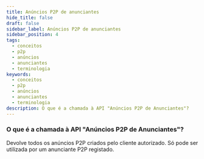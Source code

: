 ```yaml
---
title: Anúncios P2P de anunciantes
hide_title: false
draft: false
sidebar_label: Anúncios P2P de anunciantes
sidebar_position: 4
tags:
  - conceitos
  - p2p
  - anúncios
  - anunciantes
  - terminologia
keywords:
  - conceitos
  - p2p
  - anúncios
  - anunciantes
  - terminologia
description: O que é a chamada à API "Anúncios P2P de Anunciantes"?
---
```


### O que é a chamada à API "Anúncios P2P de Anunciantes"?

Devolve todos os anúncios P2P criados pelo cliente autorizado. Só pode ser utilizada por um anunciante P2P registado.
